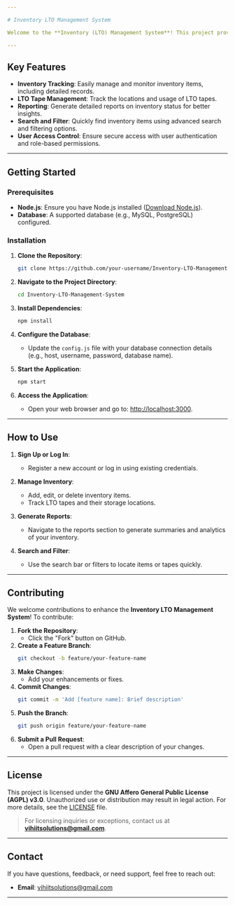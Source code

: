 ```yaml
---

# Inventory LTO Management System

Welcome to the **Inventory (LTO) Management System**! This project provides a robust solution for managing inventory and tracking **Linear Tape-Open (LTO)** media. Designed to streamline workflows and ensure efficient tape management, this system is ideal for organizations handling large-scale storage and backup operations.

---
```


## Key Features

- **Inventory Tracking**: Easily manage and monitor inventory items, including detailed records.
- **LTO Tape Management**: Track the locations and usage of LTO tapes.
- **Reporting**: Generate detailed reports on inventory status for better insights.
- **Search and Filter**: Quickly find inventory items using advanced search and filtering options.
- **User Access Control**: Ensure secure access with user authentication and role-based permissions.

---

## Getting Started

### Prerequisites
- **Node.js**: Ensure you have Node.js installed ([Download Node.js](https://nodejs.org)).
- **Database**: A supported database (e.g., MySQL, PostgreSQL) configured.

### Installation

1. **Clone the Repository**:
   ```bash
   git clone https://github.com/your-username/Inventory-LTO-Management-System.git
   ```
2. **Navigate to the Project Directory**:
   ```bash
   cd Inventory-LTO-Management-System
   ```
3. **Install Dependencies**:
   ```bash
   npm install
   ```
4. **Configure the Database**:
   - Update the `config.js` file with your database connection details (e.g., host, username, password, database name).

5. **Start the Application**:
   ```bash
   npm start
   ```
6. **Access the Application**:
   - Open your web browser and go to: [http://localhost:3000](http://localhost:3000).

---

## How to Use

1. **Sign Up or Log In**:
   - Register a new account or log in using existing credentials.

2. **Manage Inventory**:
   - Add, edit, or delete inventory items.
   - Track LTO tapes and their storage locations.

3. **Generate Reports**:
   - Navigate to the reports section to generate summaries and analytics of your inventory.

4. **Search and Filter**:
   - Use the search bar or filters to locate items or tapes quickly.

---

## Contributing

We welcome contributions to enhance the **Inventory LTO Management System**! To contribute:

1. **Fork the Repository**:
   - Click the "Fork" button on GitHub.
2. **Create a Feature Branch**:
   ```bash
   git checkout -b feature/your-feature-name
   ```
3. **Make Changes**:
   - Add your enhancements or fixes.
4. **Commit Changes**:
   ```bash
   git commit -m 'Add [feature name]: Brief description'
   ```
5. **Push the Branch**:
   ```bash
   git push origin feature/your-feature-name
   ```
6. **Submit a Pull Request**:
   - Open a pull request with a clear description of your changes.

---

## License

This project is licensed under the **GNU Affero General Public License (AGPL) v3.0**. Unauthorized use or distribution may result in legal action. For more details, see the [LICENSE](LICENSE) file. 

> For licensing inquiries or exceptions, contact us at **vihiitsolutions@gmail.com**.

---

## Contact

If you have questions, feedback, or need support, feel free to reach out:

- **Email**: vihiitsolutions@gmail.com

---

